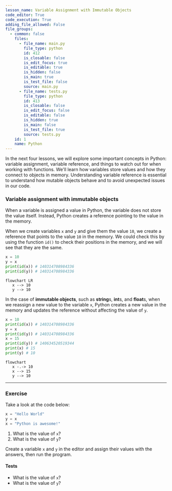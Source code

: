 ```yaml
---
lesson_name: Variable Assignment with Immutable Objects
code_editor: True
code_execution: True
adding_file_allowed: False
file_groups:
  - common: false
    files:
      - file_name: main.py
        file_type: python
        id: 412
        is_closable: false
        is_edit_focus: true
        is_editable: true
        is_hidden: false
        is_main: true
        is_test_file: false
        source: main.py
      - file_name: tests.py
        file_type: python
        id: 413
        is_closable: false
        is_edit_focus: false
        is_editable: false
        is_hidden: true
        is_main: false
        is_test_file: true
        source: tests.py
    id: 1
    name: Python
---
```


<div class="alert-info text-sm">
In the next four lessons, we will explore some important concepts in Python: variable assignment, variable reference, and things to watch out for when working with functions. We'll learn how variables store values and how they connect to objects in memory. Understanding variable reference is essential to understand how mutable objects behave and to avoid unexpected issues in our code. 
</div>

### Variable assignment with immutable objects

When a variable is assigned a value in Python, the variable does not store the value itself. Instead, Python creates a reference pointing to the value in the memory.

When we create variables `x` and `y` and give them the value `10`, we create a reference that points to the value `10` in the memory. We could check this by using the function `id()` to check their positions in the memory, and we will see that they are the same.

```python
x = 10
y = x
print(id(x)) # 140314708984336
print(id(y)) # 140314708984336
```

```mermaid
flowchart LR
   x --> 10
   y --> 10
```

In the case of **immutable objects**, such as **string**s, **int**s, and **float**s, when we reassign a new value to the variable `x`, Python creates a new value in the memory and updates the reference without affecting the value of `y`.

```python
x = 10
print(id(x)) # 140314708984336
y = x
print(id(y)) # 140314708984336
x = 15
print(id(y)) # 140634520519344
print(x) # 15
print(y) # 10
```

```mermaid
flowchart
   x -.-> 10
   x --> 15
   y --> 10
```

---

### Exercise

Take a look at the code below:

```python
x = "Hello World"
y = x
x = "Python is awesome!"
```

1. What is the value of `x`?
1. What is the value of `y`?

Create a variable `x` and `y` in the editor and assign their values with the answers, then run the program.

#### Tests

<ul>
<li id="test-1">What is the value of <code>x</code>?</li>
<li id="test-2">What is the value of <code>y</code>?</li>
</ul>
